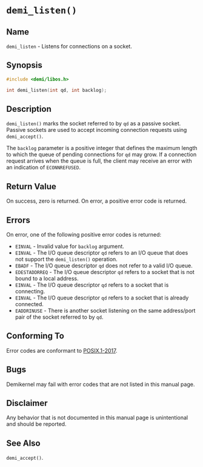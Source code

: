 # `demi_listen()`

## Name

`demi_listen` - Listens for connections on a socket.

## Synopsis

```c
#include <demi/libos.h>

int demi_listen(int qd, int backlog);
```

## Description

`demi_listen()` marks the socket referred to by `qd` as a passive socket. Passive sockets are used to accept incoming
connection requests using `demi_accept()`.

The `backlog` parameter is a positive integer that defines the maximum length to which the queue of pending connections
for `qd` may grow. If a connection request arrives when the queue is full, the client may receive an error with an
indication of `ECONNREFUSED`.

## Return Value

On success, zero is returned. On error, a positive error code is returned.

## Errors

On error, one of the following positive error codes is returned:

- `EINVAL` - Invalid value for `backlog` argument.
- `EINVAL` - The I/O queue descriptor `qd` refers to an I/O queue that does not support the `demi_listen()` operation.
- `EBADF` - The I/O queue descriptor `qd` does not refer to a valid I/O queue.
- `EDESTADDRREQ` - The I/O queue descriptor `qd` refers to a socket that is not bound to a local address.
- `EINVAL` - The I/O queue descriptor `qd` refers to a socket that is connecting.
- `EINVAL` - The I/O queue descriptor `qd` refers to a socket that is already connected.
- `EADDRINUSE` - There is another socket listening on the same address/port pair of the socket referred to by `qd`.

## Conforming To

Error codes are conformant to [POSIX.1-2017](https://pubs.opengroup.org/onlinepubs/9699919799/nframe.html).

## Bugs

Demikernel may fail with error codes that are not listed in this manual page.

## Disclaimer

Any behavior that is not documented in this manual page is unintentional and should be reported.

## See Also

`demi_accept()`.

